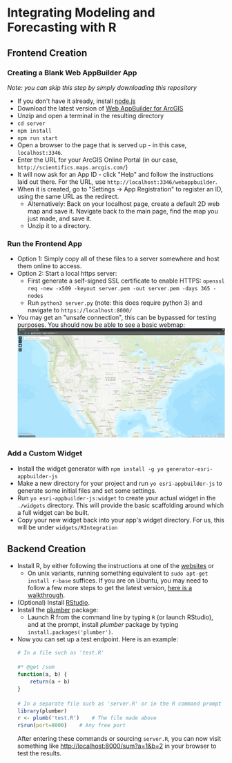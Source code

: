 # Integrating Modeling and Forecasting with R

## Frontend Creation
### Creating a Blank Web AppBuilder App
*Note: you can skip this step by simply downloading this repository*
- If you don't have it already, install [node.js](https://nodejs.org/en/download/)
- Download the latest version of [Web AppBuilder for ArcGIS](https://developers.arcgis.com/web-appbuilder/)
- Unzip and open a terminal in the resulting directory
- `cd server`
- `npm install`
- `npm run start`
- Open a browser to the page that is served up - in this case, `localhost:3346`.
- Enter the URL for your ArcGIS Online Portal (in our case, `http://scientifics.maps.arcgis.com/`)
- It will now ask for an App ID - click "Help" and follow the instructions laid out there. For the URL, use `http://localhost:3346/webappbuilder`.
- When it is created, go to "Settings -> App Registration" to register an ID, using the same URL as the redirect.
	- Alternatively: Back on your localhost page, create a default 2D web map and save it. Navigate back to the main page, find the map you just made, and save it.
	- Unzip it to a directory.

### Run the Frontend App
- Option 1: Simply copy all of these files to a server somewhere and host them online to access.
- Option 2: Start a local https server:
	- First generate a self-signed SSL certificate to enable HTTPS:
	`openssl req -new -x509 -keyout server.pem -out server.pem -days 365 -nodes`
	- Run `python3 server.py` (note: this does require python 3) and navigate to `https://localhost:8000/`
- You may get an "unsafe connection", this can be bypassed for testing purposes. You should now be able to see a basic webmap: ![basic](images/2018/07/basic.png)

### Add a Custom Widget
- Install the widget generator with `npm install -g yo generator-esri-appbuilder-js`
- Make a new directory for your project and run `yo esri-appbuilder-js` to generate some initial files and set some settings.
- Run `yo esri-appbuilder-js:widget` to create your actual widget in the `./widgets` directory. This will provide the basic scaffolding around which a full widget can be built.
- Copy your new widget back into your app's widget directory. For us, this will be under `widgets/RIntegration`

## Backend Creation

- Install R, by either following the instructions at one of the [websites](https://cran.r-project.org/) or
	- On unix variants, running something equivalent to `sudo apt-get install r-base` suffices. If you are on Ubuntu, you may need to follow a few more steps to get the latest version, [here is a walkthrough](https://www.digitalocean.com/community/tutorials/how-to-install-r-on-ubuntu-18-04-quickstart).
- (Optional) Install [RStudio](https://www.rstudio.com/products/rstudio/download/).
- Install the [plumber](https://www.rplumber.io/) package:
	- Launch R from the command line by typing `R` (or launch RStudio), and at the prompt, install  *plumber* package by typing `install.packages('plumber')`.
- Now you can set up a test endpoint. Here is an example:
	```R
	# In a file such as 'test.R'

	#* @get /sum
	function(a, b) {
		return(a + b)
	}

	# In a separate file such as 'server.R' or in the R command prompt
	library(plumber)
	r <- plumb('test.R') 	# The file made above
	r$run(port=8000) 	# Any free port
	```
	After entering these commands or sourcing `server.R`, you can now visit something like [http://localhost:8000/sum?a=1&b=2](http://localhost:8000/sum?a=1&b=2) in your browser to test the results.
